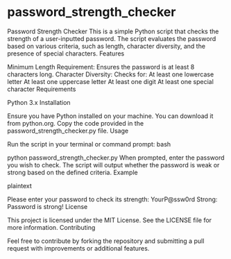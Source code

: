 # password_strength_checker

Password Strength Checker
This is a simple Python script that checks the strength of a user-inputted password. The script evaluates the password based on various criteria, such as length, character diversity, and the presence of special characters.
Features

Minimum Length Requirement: Ensures the password is at least 8 characters long.
Character Diversity: Checks for:
At least one lowercase letter
At least one uppercase letter
At least one digit
At least one special character
Requirements

Python 3.x
Installation

Ensure you have Python installed on your machine. You can download it from python.org.
Copy the code provided in the password_strength_checker.py file.
Usage

Run the script in your terminal or command prompt:
bash


python password_strength_checker.py
When prompted, enter the password you wish to check.
The script will output whether the password is weak or strong based on the defined criteria.
Example

plaintext


Please enter your password to check its strength: YourP@ssw0rd
Strong: Password is strong!
License

This project is licensed under the MIT License. See the LICENSE file for more information.
Contributing

Feel free to contribute by forking the repository and submitting a pull request with improvements or additional features.
